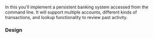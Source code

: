 In this you'll implement a persistent banking system accessed from the command line.
It will support multiple accounts, different kinds of transactions, and lookup functionality to review past activity.

### Design


